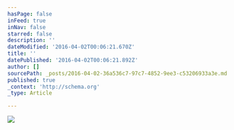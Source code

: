 ```yaml
---
hasPage: false
inFeed: true
inNav: false
starred: false
description: ''
dateModified: '2016-04-02T00:06:21.670Z'
title: ''
datePublished: '2016-04-02T00:06:21.892Z'
author: []
sourcePath: _posts/2016-04-02-36a536c7-97c7-4852-9ee3-c53206933a3e.md
published: true
_context: 'http://schema.org'
_type: Article

---
```

![](https://the-grid-user-content.s3-us-west-2.amazonaws.com/11e51a88-de8c-43c0-9564-6b807e50a38c.jpg)